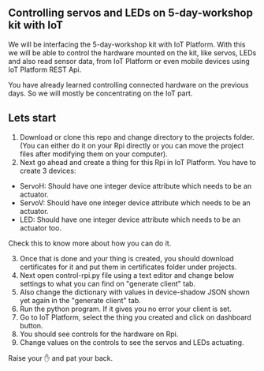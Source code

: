 ## Controlling servos and LEDs on 5-day-workshop kit with IoT

We will be interfacing the 5-day-workshop kit with IoT Platform. With this we will be able to control the hardware mounted on the kit, like servos, LEDs and also read sensor data, from IoT Platform or even mobile devices using IoT Platform REST Api.

You have already learned controlling connected hardware on the previous days. So we will mostly be concentrating on the IoT part.

Lets start
-----
1. Download or clone this repo and change directory to the projects folder.
(You can either do it on your Rpi directly or you can move the project files after modifying them on your computer).
2. Next go ahead and create a thing for this Rpi in IoT Platform. You have to create 3 devices:
- ServoH: Should have one integer device attribute which needs to be an actuator.
- ServoV: Should have one integer device attribute which needs to be an actuator.
- LED: Should have one integer device attribute which needs to be an actuator too.

Check this to know more about how you can do it.

3. Once that is done and your thing is created, you should download certificates for it and put them in certificates folder under projects.
4. Next open control-rpi.py file using a text editor and change below settings to what you can find on "generate client" tab.
5. Also change the dictionary with values in device-shadow JSON shown yet again in the "generate client" tab.
6. Run the python program. If it gives you no error your client is set.
7. Go to IoT Platform, select the thing you created and click on dashboard button.
8. You should see controls for the hardware on Rpi.
9. Change values on the controls to see the servos and LEDs actuating.

Raise your ✋ and pat your back.

